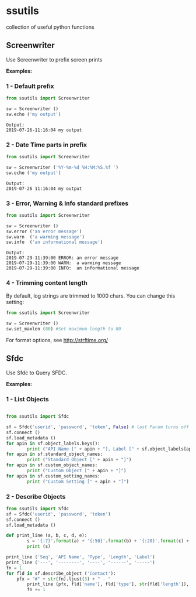 # ssutils
collection of useful python functions


## Screenwriter

Use Screenwriter to prefix screen prints

**Examples:**

### 1 - Default prefix ###

```python
from ssutils import Screenwriter

sw = Screenwriter ()
sw.echo ('my output')
```
```
Output:
2019-07-26-11:16:04 my output
```

### 2 - Date Time parts in prefix ###

```python
from ssutils import Screenwriter

sw = Screenwriter ('%Y-%m-%d %H:%M:%S.%f ')
sw.echo ('my output')
```
```
Output:
2019-07-26 11:16:04 my output
```
 
### 3 - Error, Warning & Info standard prefixes ###

```python
from ssutils import Screenwriter

sw = Screenwriter ()
sw.error ('an error message')
sw.warn  ('a warming message')
sw.info  ('an informational message')
```
```
Output:
2019-07-29-11:39:00 ERROR: an error message
2019-07-29-11:39:00 WARN:  a warming message
2019-07-29-11:39:00 INFO:  an informational message
```

### 4 - Trimming content length  ###
By default, log strings are trimmed to 1000 chars.
You can change this setting:
```python
from ssutils import Screenwriter
	
sw = Screenwriter ()
sw.set_maxlen (80) #Set maximum length to 80
```

For format options, see http://strftime.org/

## Sfdc

Use Sfdc to Query SFDC.

**Examples:**

### 1 - List Objects ###

```python

from ssutils import Sfdc

sf = Sfdc('userid', 'password', 'token', False) # last Param turns off verbose
sf.connect ()
sf.load_metadata ()
for apin in sf.object_labels.keys():
        print ("API Name [" + apin + "], Label [" + sf.object_labels[apin] + "]")
for apin in sf.standard_object_names:
        print ("Standard Object [" + apin + "]")
for apin in sf.custom_object_names:
        print ("Custom Object [" + apin + "]")
for apin in sf.custom_setting_names:
        print ("Custom Setting [" + apin + "]")

```

### 2 - Describe Objects ###

```python
from ssutils import Sfdc
sf = Sfdc('userid', 'password', 'token')
sf.connect ()
sf.load_metadata ()

def print_line (a, b, c, d, e):
        s = '{:7}'.format(a) + '{:50}'.format(b) + '{:20}'.format(c) + '{:20}'.format(d) + e
        print (s)

print_line ('Seq', 'API Name', 'Type', 'Length', 'Label')
print_line ('---', '--------', '----', '------', '-----')
fn = 1
for fld in sf.describe_object ('Contact'):
	pfx = "#" + str(fn).ljust(3) + " - "
        print_line (pfx, fld['name'], fld['type'], str(fld['length']), fld['label'])
        fn += 1

```
